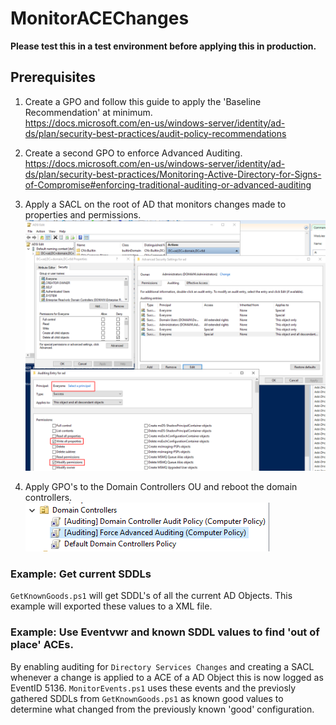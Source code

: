 # MonitorACEChanges

**Please test this in a test environment before applying this in production.**

## Prerequisites

1. Create a GPO and follow this guide to apply the 'Baseline Recommendation' at minimum.  
https://docs.microsoft.com/en-us/windows-server/identity/ad-ds/plan/security-best-practices/audit-policy-recommendations

2. Create a second GPO to enforce Advanced Auditing.  
https://docs.microsoft.com/en-us/windows-server/identity/ad-ds/plan/security-best-practices/Monitoring-Active-Directory-for-Signs-of-Compromise#enforcing-traditional-auditing-or-advanced-auditing

3. Apply a SACL on the root of AD that monitors changes made to properties and permissions.  
![SACL](2020-11-04_17-08.png)

4. Apply GPO's to the Domain Controllers OU and reboot the domain controllers.  
![gpos](2020-11-04_16-52.png)

### Example: Get current SDDLs

`GetKnownGoods.ps1` will get SDDL's of all the current AD Objects. This example will exported these values to a XML file.

### Example: Use Eventvwr and known SDDL values to find 'out of place' ACEs.

By enabling auditing for `Directory Services Changes` and creating a SACL whenever a change is applied to a ACE of a AD Object this is now logged as EventID 5136. 
`MonitorEvents.ps1` uses these events and the previosly gathered SDDLs from `GetKnownGoods.ps1` as known good values to determine what changed from the previously known 'good' configuration.
